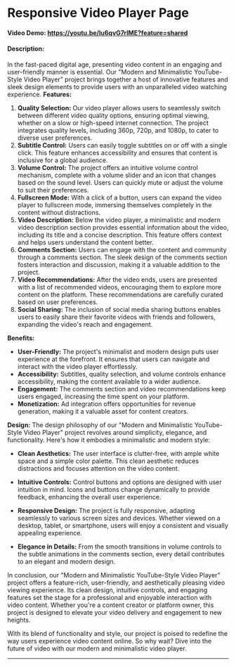 # Responsive Video Player Page
#### Video Demo: <https://youtu.be/lu6qvG7rIME?feature=shared>
#### Description:
In the fast-paced digital age, presenting video content in an engaging and user-friendly manner is essential. Our "Modern and Minimalistic YouTube-Style Video Player" project brings together a host of innovative features and sleek design elements to provide users with an unparalleled video watching experience.
**Features:**

1. **Quality Selection:** Our video player allows users to seamlessly switch between different video quality options, ensuring optimal viewing, whether on a slow or high-speed internet connection. The project integrates quality levels, including 360p, 720p, and 1080p, to cater to diverse user preferences.
2. **Subtitle Control:** Users can easily toggle subtitles on or off with a single click. This feature enhances accessibility and ensures that content is inclusive for a global audience.
3. **Volume Control:** The project offers an intuitive volume control mechanism, complete with a volume slider and an icon that changes based on the sound level. Users can quickly mute or adjust the volume to suit their preferences.
4. **Fullscreen Mode:** With a click of a button, users can expand the video player to fullscreen mode, immersing themselves completely in the content without distractions.
5. **Video Description:** Below the video player, a minimalistic and modern video description section provides essential information about the video, including its title and a concise description. This feature offers context and helps users understand the content better.
6. **Comments Section:** Users can engage with the content and community through a comments section. The sleek design of the comments section fosters interaction and discussion, making it a valuable addition to the project.
7. **Video Recommendations:** After the video ends, users are presented with a list of recommended videos, encouraging them to explore more content on the platform. These recommendations are carefully curated based on user preferences.
8. **Social Sharing:** The inclusion of social media sharing buttons enables users to easily share their favorite videos with friends and followers, expanding the video's reach and engagement.

**Benefits:**

- **User-Friendly:** The project's minimalist and modern design puts user experience at the forefront. It ensures that users can navigate and interact with the video player effortlessly.
- **Accessibility:** Subtitles, quality selection, and volume controls enhance accessibility, making the content available to a wider audience.
- **Engagement:** The comments section and video recommendations keep users engaged, increasing the time spent on your platform.
- **Monetization:** Ad integration offers opportunities for revenue generation, making it a valuable asset for content creators.

**Design:**
The design philosophy of our "Modern and Minimalistic YouTube-Style Video Player" project revolves around simplicity, elegance, and functionality. Here's how it embodies a minimalistic and modern style:

- **Clean Aesthetics:** The user interface is clutter-free, with ample white space and a simple color palette. This clean aesthetic reduces distractions and focuses attention on the video content.

- **Intuitive Controls:** Control buttons and options are designed with user intuition in mind. Icons and buttons change dynamically to provide feedback, enhancing the overall user experience.

- **Responsive Design:** The project is fully responsive, adapting seamlessly to various screen sizes and devices. Whether viewed on a desktop, tablet, or smartphone, users will enjoy a consistent and visually appealing experience.

- **Elegance in Details:** From the smooth transitions in volume controls to the subtle animations in the comments section, every detail contributes to an elegant and modern design.

In conclusion, our "Modern and Minimalistic YouTube-Style Video Player" project offers a feature-rich, user-friendly, and aesthetically pleasing video viewing experience. Its clean design, intuitive controls, and engaging features set the stage for a professional and enjoyable interaction with video content. Whether you're a content creator or platform owner, this project is designed to elevate your video delivery and engagement to new heights.

With its blend of functionality and style, our project is poised to redefine the way users experience video content online. So why wait? Dive into the future of video with our modern and minimalistic video player.

---
